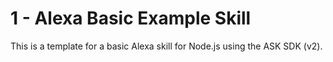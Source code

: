 # 1 - Alexa Basic Example Skill

This is a template for a basic Alexa skill for Node.js using the ASK SDK (v2). 